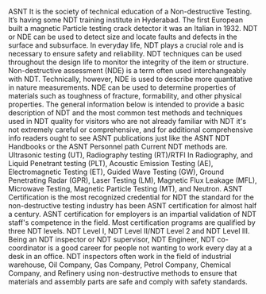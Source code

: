 ASNT It is the society of technical education of a Non-destructive Testing. It’s having some NDT training institute in Hyderabad. The first European built a magnetic Particle testing crack detector it was an Italian in 1932. 
NDT or NDE can be used to detect size and locate faults and defects in the surface and subsurface. In everyday life, NDT plays a crucial role and is necessary to ensure safety and reliability. NDT techniques can be used throughout the design life to monitor the integrity of the item or structure.
Non-destructive assessment (NDE) is a term often used interchangeably with NDT. Technically, however, NDE is used to describe more quantitative in nature measurements. NDE can be used to determine properties of materials such as toughness of fracture, formability, and other physical properties.
The general information below is intended to provide a basic description of NDT and the most common test methods and techniques used in NDT quality for visitors who are not already familiar with NDT it's not extremely careful or comprehensive, and for additional comprehensive info readers ought to see ASNT publications just like the ASNT NDT Handbooks or the ASNT Personnel path Current NDT methods are. Ultrasonic testing (UT), Radiography testing (RT)/RTFI In Radiography, and Liquid Penetrant testing (PLT), Acoustic Emission Testing (AE), Electromagnetic Testing (ET), Guided Wave Testing (GW), Ground Penetrating Radar (GPR), Laser Testing (LM), Magnetic Flux Leakage (MFL), Microwave Testing, Magnetic Particle Testing (MT), and Neutron. ASNT Certification is the most recognized credential for NDT the standard for the non-destructive testing industry has been ASNT certification for almost half a century. ASNT certification for employers is an impartial validation of NDT staff's competence in the field.
Most certification programs are qualified by three NDT levels. NDT Level I, NDT Level II/NDT Level 2 and NDT Level III.     
Being an NDT inspector or NDT supervisor, NDT Engineer, NDT co-coordinator is a good career for people not wanting to work every day at a desk in an office. NDT inspectors often work in the field of industrial warehouse, Oil Company, Gas Company, Petrol Company, Chemical Company, and Refinery using non-destructive methods to ensure that materials and assembly parts are safe and comply with safety standards. 


